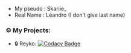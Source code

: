 - My pseudo : Skariie_
- Real Name : Léandro (I don't give last name)

### ⚙️ My Projects:
- 🔒 Reyko: [![Codacy Badge](https://app.codacy.com/project/badge/Grade/ba3f55b0fafe4a8da7397a3be9e2bb74)](https://www.codacy.com?utm_source=github.com&amp;utm_medium=referral&amp;utm_content=Skariie/Reyko&amp;utm_campaign=Badge_Grade)
